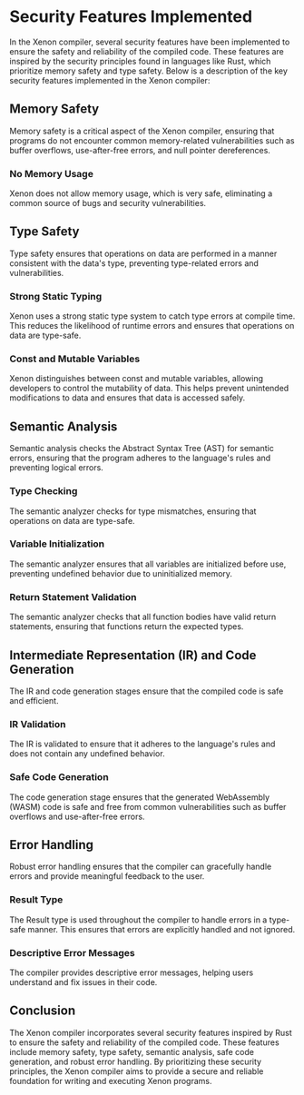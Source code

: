 # Security Features Implemented

In the Xenon compiler, several security features have been implemented to ensure the safety and reliability of the compiled code. These features are inspired by the security principles found in languages like Rust, which prioritize memory safety and type safety. Below is a description of the key security features implemented in the Xenon compiler:

## Memory Safety

Memory safety is a critical aspect of the Xenon compiler, ensuring that programs do not encounter common memory-related vulnerabilities such as buffer overflows, use-after-free errors, and null pointer dereferences.

### No Memory Usage

Xenon does not allow memory usage, which is very safe, eliminating a common source of bugs and security vulnerabilities.

## Type Safety

Type safety ensures that operations on data are performed in a manner consistent with the data's type, preventing type-related errors and vulnerabilities.

### Strong Static Typing

Xenon uses a strong static type system to catch type errors at compile time. This reduces the likelihood of runtime errors and ensures that operations on data are type-safe.

### Const and Mutable Variables

Xenon distinguishes between const and mutable variables, allowing developers to control the mutability of data. This helps prevent unintended modifications to data and ensures that data is accessed safely.

## Semantic Analysis

Semantic analysis checks the Abstract Syntax Tree (AST) for semantic errors, ensuring that the program adheres to the language's rules and preventing logical errors.

### Type Checking

The semantic analyzer checks for type mismatches, ensuring that operations on data are type-safe.

### Variable Initialization

The semantic analyzer ensures that all variables are initialized before use, preventing undefined behavior due to uninitialized memory.

### Return Statement Validation

The semantic analyzer checks that all function bodies have valid return statements, ensuring that functions return the expected types.

## Intermediate Representation (IR) and Code Generation

The IR and code generation stages ensure that the compiled code is safe and efficient.

### IR Validation

The IR is validated to ensure that it adheres to the language's rules and does not contain any undefined behavior.

### Safe Code Generation

The code generation stage ensures that the generated WebAssembly (WASM) code is safe and free from common vulnerabilities such as buffer overflows and use-after-free errors.

## Error Handling

Robust error handling ensures that the compiler can gracefully handle errors and provide meaningful feedback to the user.

### Result Type

The Result type is used throughout the compiler to handle errors in a type-safe manner. This ensures that errors are explicitly handled and not ignored.

### Descriptive Error Messages

The compiler provides descriptive error messages, helping users understand and fix issues in their code.

## Conclusion

The Xenon compiler incorporates several security features inspired by Rust to ensure the safety and reliability of the compiled code. These features include memory safety, type safety, semantic analysis, safe code generation, and robust error handling. By prioritizing these security principles, the Xenon compiler aims to provide a secure and reliable foundation for writing and executing Xenon programs.
